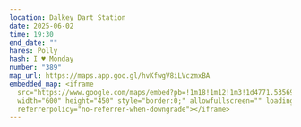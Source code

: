 ```yaml
---
location: Dalkey Dart Station
date: 2025-06-02
time: 19:30
end_date: ""
hares: Polly
hash: I ♥ Monday
number: "389"
map_url: https://maps.app.goo.gl/hvKfwgV8iLVczmxBA
embedded_map: <iframe
  src="https://www.google.com/maps/embed?pb=!1m18!1m12!1m3!1d4771.535696651364!2d-6.108260908982122!3d53.27577910850701!2m3!1f0!2f0!3f0!3m2!1i1024!2i768!4f13.1!3m3!1m2!1s0x486707b30d225d51%3A0x362ca2bfab973d9d!2sDalkey!5e0!3m2!1sen!2sie!4v1747429504780!5m2!1sen!2sie"
  width="600" height="450" style="border:0;" allowfullscreen="" loading="lazy"
  referrerpolicy="no-referrer-when-downgrade"></iframe>
---
```

